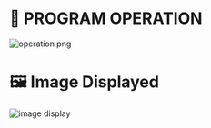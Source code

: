 # 📌 PROGRAM OPERATION
![operation png](https://github.com/user-attachments/assets/c036b06e-bd99-4ce0-8659-c805473a13b1)
# 🖼️ Image Displayed
![image display](https://github.com/user-attachments/assets/be470db5-5d0e-4926-9df3-80971799d4e1)

